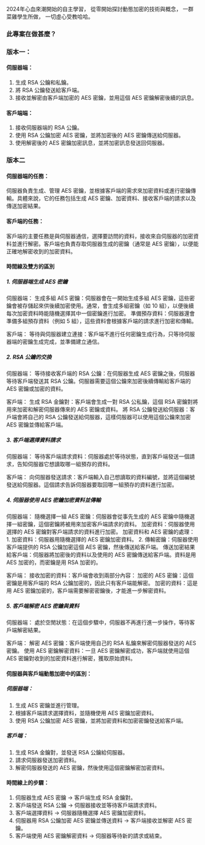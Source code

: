 2024年心血來潮開始的自主學習，
從零開始探討動態加密的技術與概念，
一群菜雞學生所做，
一切虛心受教哈哈。

### 此專案在做甚麼？

### 版本一：
#### 伺服器端：
1. 生成 RSA 公鑰和私鑰。
2. 將 RSA 公鑰發送給客戶端。
3. 接收並解密由客戶端加密的 AES 密鑰，並用這個 AES 密鑰解密後續的訊息。

#### 客戶端端：
1. 接收伺服器端的 RSA 公鑰。
2. 使用 RSA 公鑰加密 AES 密鑰，並將加密後的 AES 密鑰傳送給伺服器。
3. 使用解密後的 AES 密鑰加密訊息，並將加密訊息發送回伺服器。


### 版本二
#### 伺服器端的任務：
伺服器負責生成、管理 AES 密鑰，並根據客戶端的需求來加密資料或進行密鑰傳輸。具體來說，它的任務包括生成 AES 密鑰、加密資料、接收客戶端的請求以及傳送加密結果。

#### 客戶端的任務：
客戶端的主要任務是與伺服器通信，選擇要訪問的資料，接收來自伺服器的加密資料並進行解密。客戶端也負責存取伺服器生成的密鑰（通常是 AES 密鑰），以便能正確地解密收到的加密資料。

#### 時間線及雙方的區別
##### 1. 伺服器端生成 AES 密鑰
伺服器端：
    生成多組 AES 密鑰：伺服器會在一開始生成多組 AES 密鑰，這些密鑰會被存儲起來供後續加密使用。通常，會生成多組密鑰（如 10 組），以便後續每次加密資料時能隨機選擇其中一個密鑰進行加密。
    準備預存資料：伺服器還會準備多組預存資料（例如 5 組），這些資料會根據客戶端的請求進行加密和傳輸。

客戶端：
    等待與伺服器建立連接：客戶端不進行任何密鑰生成行為，只等待伺服器端的密鑰生成完成，並準備建立通信。

##### 2. RSA 公鑰的交換
伺服器端：
    等待接收客戶端的 RSA 公鑰：在伺服器生成 AES 密鑰之後，伺服器等待客戶端發送其 RSA 公鑰。伺服器需要這個公鑰來加密後續傳輸給客戶端的 AES 密鑰或加密的資料。

客戶端：
    生成 RSA 金鑰對：客戶端會生成一對 RSA 公私鑰，這個 RSA 密鑰對將用來加密和解密伺服器傳來的 AES 密鑰或資料。
    將 RSA 公鑰發送給伺服器：客戶端會將自己的 RSA 公鑰發送給伺服器，這樣伺服器可以使用這個公鑰來加密 AES 密鑰並傳給客戶端。

##### 3. 客戶端選擇資料請求
伺服器端：
    等待客戶端請求資料：伺服器處於等待狀態，直到客戶端發送一個請求，告知伺服器它想讀取哪一組預存的資料。

客戶端：
    向伺服器發送請求：客戶端輸入自己想讀取的資料編號，並將這個編號發送給伺服器。這個請求告訴伺服器要取回哪一組預存的資料進行加密。

##### 4. 伺服器使用 AES 密鑰加密資料並傳輸
伺服器端：
    隨機選擇一組 AES 密鑰：伺服器會從事先生成的 AES 密鑰中隨機選擇一組密鑰，這個密鑰將被用來加密客戶端請求的資料。
    加密資料：伺服器使用選擇的 AES 密鑰對客戶端請求的資料進行加密。
    加密資料和 AES 密鑰的處理：
        1. 加密資料：伺服器用隨機選擇的 AES 密鑰加密資料。
        2. 傳輸密鑰：伺服器使用客戶端提供的 RSA 公鑰加密這個 AES 密鑰，然後傳送給客戶端。
    傳送加密結果給客戶端：伺服器將加密後的資料以及使用的 AES 密鑰傳送給客戶端。資料是用 AES 加密的，而密鑰是用 RSA 加密的。

客戶端：
    接收加密的資料：客戶端會收到兩部分內容：
    加密的 AES 密鑰：這個密鑰是用客戶端的 RSA 公鑰加密的，因此只有客戶端能解密。
    加密的資料：這是用 AES 密鑰加密的，客戶端需要解密密鑰後，才能進一步解密資料。

##### 5. 客戶端解密 AES 密鑰與資料
伺服器端：
    處於空閒狀態：在這個步驟中，伺服器不再進行進一步操作，等待客戶端解密結果。

客戶端：
    解密 AES 密鑰：客戶端使用自己的 RSA 私鑰來解密伺服器發送的 AES 密鑰。
    使用 AES 密鑰解密資料：一旦 AES 密鑰解密成功，客戶端就使用這個 AES 密鑰對收到的加密資料進行解密，獲取原始資料。

#### 伺服器與客戶端動態加密中的區別：
##### 伺服器端：
1. 生成 AES 密鑰並進行管理。
2. 根據客戶端請求選擇資料，並隨機使用 AES 密鑰加密資料。
3. 使用 RSA 公鑰加密 AES 密鑰，並將加密資料和加密密鑰發送給客戶端。

##### 客戶端：
1. 生成 RSA 金鑰對，並發送 RSA 公鑰給伺服器。
2. 請求伺服器發送加密資料。
3. 解密伺服器發送的 AES 密鑰，然後使用這個密鑰解密加密資料。

#### 時間線上的步驟：
1. 伺服器生成 AES 密鑰 → 客戶端生成 RSA 金鑰對。
2. 客戶端發送 RSA 公鑰 → 伺服器接收並等待客戶端請求資料。
3. 客戶端選擇資料 → 伺服器隨機選擇 AES 密鑰加密資料。
4. 伺服器用 RSA 公鑰加密 AES 密鑰並傳送資料 → 客戶端接收並解密 AES 密鑰。
5. 客戶端使用 AES 密鑰解密資料 → 伺服器等待新的請求或結束。